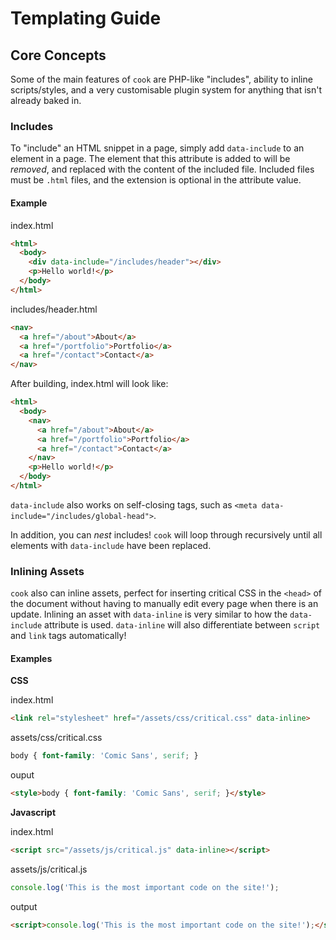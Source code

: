 # Templating Guide

## Core Concepts

Some of the main features of `cook` are PHP-like "includes", ability to inline scripts/styles, and a very customisable plugin system for anything that isn't already baked in.

### Includes

To "include" an HTML snippet in a page, simply add `data-include` to an element in a page. The element that this attribute is added to will be _removed_, and replaced with the content of the included file. Included files must be `.html` files, and the extension is optional in the attribute value.

#### Example

index.html

```html
<html>
  <body>
    <div data-include="/includes/header"></div>
    <p>Hello world!</p>
  </body>
</html>
```

includes/header.html

```html
<nav>
  <a href="/about">About</a>
  <a href="/portfolio">Portfolio</a>
  <a href="/contact">Contact</a>
</nav>
```

After building, index.html will look like:

```html
<html>
  <body>
    <nav>
      <a href="/about">About</a>
      <a href="/portfolio">Portfolio</a>
      <a href="/contact">Contact</a>
    </nav>
    <p>Hello world!</p>
  </body>
</html>
```

`data-include` also works on self-closing tags, such as `<meta data-include="/includes/global-head">`. 

In addition, you can _nest_ includes! `cook` will loop through recursively until all elements with `data-include` have been replaced.

### Inlining Assets

`cook` also can inline assets, perfect for inserting critical CSS in the `<head>` of the document without having to manually edit every page when there is an update. Inlining an asset with `data-inline` is very similar to how the `data-include` attribute is used. `data-inline` will also differentiate between `script` and `link` tags automatically!

#### Examples

**CSS**

index.html

```html
<link rel="stylesheet" href="/assets/css/critical.css" data-inline>
```

assets/css/critical.css

```css
body { font-family: 'Comic Sans', serif; }
```

ouput

```html
<style>body { font-family: 'Comic Sans', serif; }</style>
```

**Javascript**

index.html

```html
<script src="/assets/js/critical.js" data-inline></script>
```

assets/js/critical.js

```javascript
console.log('This is the most important code on the site!');
```

output

```html
<script>console.log('This is the most important code on the site!');</script>
```